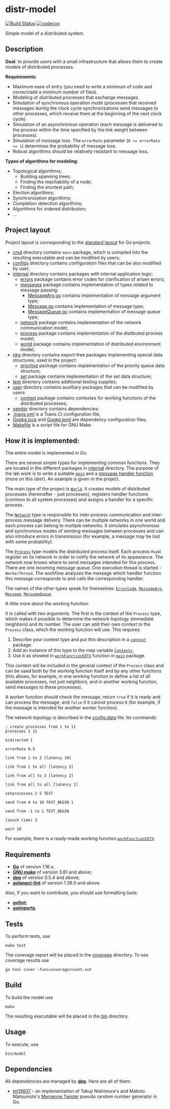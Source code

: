 # distr-model

[![Build Status](https://travis-ci.com/trmigor/distr-model.svg?branch=master)](https://travis-ci.com/trmigor/distr-model)
[![codecov](https://codecov.io/gh/trmigor/distr-model/branch/master/graph/badge.svg?token=IUPSSTH99O)](https://codecov.io/gh/trmigor/distr-model)

Simple model of a distributed system.

## Description

**Goal**: to provide users with a small infrastructure that allows them to create models of distributed processes.

**Requirements**:
* Maximum ease of entry (you need to write a minimum of code and correct/add a minimum number of files).
* Modeling of distributed processes that exchange messages.
* Simulation of synchronous operation mode (processes that received messages during the clock cycle synchronizations send messages to other processes, which receive them at the beginning of the next clock cycle).
* Simulation of an asynchronous operation (each message is delivered to the process within the time specified by the link weight between processes).
* Simulation of message loss. The `errorRate` parameter (`0 <= errorRate <= 1`) determines the probability of message loss. 
* Robust algorithms should be relatively resistant to message loss.

**Types of algorithms for modeling**:
* Topological algorithms;
  * Building spanning trees;
  * Finding the reachability of a node;
  * Finding the shortest path;
* Election algorithms;
* Synchronization algorithms;
* Completion detection algorithms;
* Algorithms for ordered distribution;
* ...

## Project layout

Project layout is corresponding to the [standard layout](https://github.com/golang-standards/project-layout) for Go projects.

* [cmd](cmd) directory contains `main` package, which is compiled into the resulting executable and can be modified by users;
* [configs](configs) directory contains configuration files that can be also modified by user;
* [internal](internal) directory contains packages with internal application logic:
  * [errors](internal/errors) package contains error codes for clarification of arisen errors;
  * [messages](internal/messages) package contains implementation of types related to message passing:
    * [MessageArg.go](internal/messages/MessageArg.go) contains implementation of message argument type;
    * [Message.go](internal/messages/Message.go) contains implementation of message type;
    * [MessageQueue.go](internal/messages/MessageQueue.go) contains implementation of message queue type;
  * [network](internal/network) package contains implementation of the network communication model;
  * [process](internal/process) package contains implementation of the distibuted process model;
  * [world](internal/world) package contains implementation of distributed environment model;
* [pkg](pkg) directory contains export-free packages implementing special data structures, used in the project:
  * [priorityq](pkg/priorityq) package contains implementation of the priority queue data structure;
  * [set](pkg/set) package contains implementation of the set data structure;
* [test](test) directory contains additional testing supplies;
* [user](user) directory contains auxilliary packages that can be modified by users:
  * [context](user/context) package contains contextes for working functions of the distributed processes;
* [vendor](vendor) directory contains dependencies;
* [.travis.yml](.travis.yml) is a Travis CI configuration file;
* [Gopkg.lock](Gopkg.lock) and [Gopkg.toml](Gopkg.toml) are dependency configuration files;
* [Makefile](Makefile) is a script file for GNU Make.

## How it is implemented:

The entire model is implemented in Go.

There are several simple types for implementing common functions. They are located in the different packages in [internal](internal) directory. The purpose of the lab work is to write a suitable [`main`](cmd/main.go) and a [message handler function](cmd/main.go) (more on this later). An example is given in the project.

The main type of the project is [`World`](internal/world/World.go). It creates models of distributed processes (hereinafter - just processes), registers handler functions (common to all system processes) and assigns a handler for a specific process.

The [`Network`](internal/network/NetworkLayer.go) type is responsible for inter-process communication and inter-process message delivery. There can be multiple networks in one world and each process can belong to multiple networks. It simulates asynchronous and synchronous modes of sending messages between processes and can also introduce errors in transmission (for example, a message may be lost with some probability).

The [`Process`](/internal/process/Process.go) type models the distributed process itself. Each process must register on its network in order to notify the network of its appearance. The network now knows where to send messages intended for this process. There are one incoming message queue.  One execution thread is started - `WorkerThread`.  The workflow analyzes the message which handler function this message corresponds to and calls the corresponding handler.

The names of the other types speak for themselves: [`ErrorCode`](internal/errors/Errors.go), [`MessageArg`](internal/messages/MessageArg.go), [`Message`](internal/messages/Message.go), [`MessageQueue`](internal/messages/MessageQueue.go).

A little more about the working function.

It is called with two arguments. The first is the context of the `Process` type, which makes it possible to determine the network topology (immediate neighbors) and its number. The user can add their own context to the `Process` class, which the working function will use. This requires:
1. Describe your context type and put this description in a [`context`](user/context/Context.go) package.
2. Add an instance of this type to the map variable [`Contexts`](user/context/Context.go).
3. Use it as showed in [`workFunctionSETX`](cmd/main.go) function in [`main`](cmd/main.go) package.

This context will be included in the general context of the `Process` class and can be used both by the working function itself and by any other functions (this allows, for example, in one working function to define a list of all available processes, not just neighbors, and in another working function, send messages to these processes).

A worker function should check the message, return `true` if it is ready and can process the message, and `false` if it cannot process it (for example, if the message is intended for another worker function).

The network topology is described in the [config.data](configs/config.data) file. Its commands:

```
; create processes from 1 to 11 
processes 1 11

bidirected 1

errorRate 0.5

link from 1 to 2 [latency 10]

link from 1 to all [latency 5]

link from all to 3 [latency 2]

link from all to all [latency 1]

setprocesses 2 5 TEST

send from 4 to 10 TEST_BEGIN 1

send from -1 to 1 TEST_BEGIN

launch timer 3

wait 10
```

For example, there is a ready-made working function [`workFunctionSETX`](cmd/main.go).

## Requirements

* [**Go**](https://golang.org/) of version 1.16.x;
* [**GNU make**](https://www.gnu.org/software/make/) of version 3.81 and above;
* [**dep**](https://github.com/golang/dep) of version 0.5.4 and above;
* [**golangci-lint**](https://github.com/golangci/golangci-lint) of version 1.39.0 and above.

Also, if you want to contribute, you should use formatting tools:

* [**gofmt**](https://golang.org/pkg/cmd/gofmt/);
* [**goimports**](https://pkg.go.dev/golang.org/x/tools/cmd/goimports).

## Tests

To perform tests, use

```
make test
```
The coverage report will be placed in the [coverage](coverage) directory. To see coverage results use

```
go tool cover -func=coverage/count.out
```

## Build

To build the model use

```
make
```

The resulting executable will be placed in the [bin](bin) directory.

## Usage

To execute, use

```
bin/model
```

## Dependencies

All dependencies are managed by [**dep**](https://github.com/golang/dep). Here are all of them:

* [mt19937](https://github.com/seehuhn/mt19937) - an implementation of Takuji Nishimura's and Makoto Matsumoto's [Mersenne Twister](https://en.wikipedia.org/wiki/Mersenne_twister) pseudo random number generator in Go.
